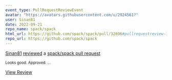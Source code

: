 ```yaml
---
event_type: PullRequestReviewEvent
avatar: "https://avatars.githubusercontent.com/u/2924561?"
user: Sinan81
date: 2022-09-21
repo_name: spack/spack
html_url: https://github.com/spack/spack/pull/32696#pullrequestreview-1114633157
repo_url: https://github.com/spack/spack
---
```


<a href='https://github.com/Sinan81' target='_blank'>Sinan81</a> <a href='https://github.com/spack/spack/pull/32696#pullrequestreview-1114633157' target='_blank'>reviewed</a> a <a href='https://github.com/spack/spack/pull/32696' target='_blank'>spack/spack pull request</a>

<small>Looks good. Approved. ...</small>

<a href='https://github.com/spack/spack/pull/32696#pullrequestreview-1114633157' target='_blank'>View Review</a>